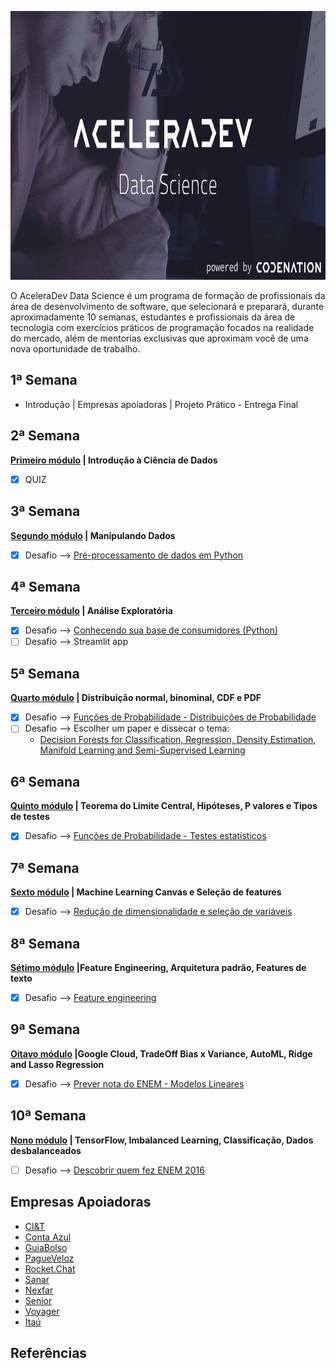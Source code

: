 <p align="center">
  <img width="900" height="430" src="https://github.com/PryskaS/Data-Science_AceleraDev/blob/master/Images/Aceleradev-ds-logo.png">
</p>


O AceleraDev Data Science é um programa de formação de profissionais da área de desenvolvimento de software, que selecionará e preparará, durante aproximadamente 10 semanas, estudantes e profissionais da área de tecnologia com exercícios práticos de programação focados na realidade do mercado, além de mentorias exclusivas que aproximam você de uma nova oportunidade de trabalho.

1ª Semana
-
- Introdução | Empresas apoiadoras | Projeto Prático - Entrega Final

2ª Semana
- 
 **[Primeiro módulo](https://github.com/PryskaS/Data-Science_AceleraDev/tree/master/2.%20Semana%20-%20Introdu%C3%A7%C3%A3o%20%C3%A0%20Ci%C3%AAncia%20de%20Dados) | Introdução à Ciência de Dados**
- [x] QUIZ

3ª Semana
- 
**[Segundo módulo](https://github.com/PryskaS/Data-Science_AceleraDev/tree/master/3.%20Semana%20-%20Manipulando%20Dados) | Manipulando Dados**
- [x] Desafio --> [Pré-processamento de dados em Python](https://github.com/PryskaS/Data-Science_AceleraDev/blob/master/3.%20Semana%20-%20Manipulando%20Dados/pre-processamento_python.ipynb)

4ª Semana
- 
**[Terceiro módulo](https://github.com/PryskaS/Data-Science_AceleraDev/tree/master/4.%20Semana%20-%20An%C3%A1lise%20Explorat%C3%B3ria) | Análise Exploratória**
- [x] Desafio --> [Conhecendo sua base de consumidores (Python)](https://github.com/PryskaS/Data-Science_AceleraDev/blob/master/4.%20Semana%20-%20An%C3%A1lise%20Explorat%C3%B3ria/an%C3%A1lise-explorat%C3%B3ria_conhecendo-base-consumidores.ipynb)
- [ ] Desafio --> Streamlit app

5ª Semana
- 
**[Quarto módulo](https://github.com/PryskaS/Data-Science_AceleraDev/tree/master/5.%20Semana%20-%20Distribui%C3%A7%C3%B5es%20de%20Probabilidade) | Distribuição normal, binominal, CDF e PDF**
- [x] Desafio --> [Funções de Probabilidade - Distribuições de Probabilidade](https://github.com/PryskaS/Data-Science_AceleraDev/blob/master/5.%20Semana%20-%20Distribui%C3%A7%C3%B5es%20de%20Probabilidade/fun%C3%A7%C3%B5es-probabilidade_distribui%C3%A7%C3%B5es.ipynb)
- [ ] Desafio --> Escolher um paper e dissecar o tema:
  - [Decision Forests for Classification, Regression, Density Estimation, Manifold Learning and Semi-Supervised Learning](https://www.microsoft.com/en-us/research/wp-content/uploads/2016/02/decisionForests_MSR_TR_2011_114.pdf)

6ª Semana
- 
**[Quinto módulo](https://github.com/PryskaS/Data-Science_AceleraDev/tree/master/6.%20Semana%20-%20Testes%20estat%C3%ADsticos) | Teorema do Limite Central, Hipóteses, P valores e Tipos de testes**
- [x] Desafio --> [Funções de Probabilidade - Testes estatísticos](https://github.com/PryskaS/Data-Science_AceleraDev/blob/master/6.%20Semana%20-%20Testes%20estat%C3%ADsticos/fun%C3%A7%C3%B5es-probabilidade_testes-estat%C3%ADsticos.ipynb)

7ª Semana
- 
**[Sexto módulo](https://github.com/PryskaS/Data-Science_AceleraDev/tree/master/7.%20Semana%20-%20Redu%C3%A7%C3%A3o%20de%20Dimensionalidade) | Machine Learning Canvas e Seleção de features**
- [x] Desafio --> [Redução de dimensionalidade e seleção de variáveis]()

8ª Semana
- 
**[Sétimo módulo]() |Feature Engineering, Arquitetura padrão, Features de texto**
- [x] Desafio --> [Feature engineering]()

9ª Semana
- 
**[Oitavo módulo]() |Google Cloud, TradeOff Bias x Variance, AutoML, Ridge and Lasso Regression**
- [x] Desafio --> [Prever nota do ENEM - Modelos Lineares]()

10ª Semana
- 
**[Nono módulo]() | TensorFlow, Imbalanced Learning, Classificação, Dados desbalanceados**
- [ ] Desafio --> [Descobrir quem fez ENEM 2016]()

Empresas Apoiadoras
- 
* [CI&T](https://br.ciandt.com/carreiras/we-are-hiring)
* [Conta Azul](https://contaazul.com/carreiras/)
* [GuiaBolso](https://jobs.kenoby.com/guiabolso)
* [PagueVeloz](https://www.pagueveloz.com.br/)
* [Rocket.Chat](https://rocket.chat/jobs)
* [Sanar](https://jobs.kenoby.com/sanar)
* [Nexfar](https://nexfar.com.br/#/)
* [Senior](https://www.senior.com.br/carreiras)
* [Voyager](https://www.voyagerportal.com/company/)
* [Itaú](https://www.itau.com.br/sobre/quem-somos/)


## Referências





